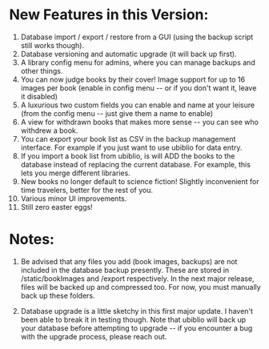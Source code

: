 # New Features in this Version:

1. Database import / export / restore from a GUI (using the backup script still works though).
2. Database versioning and automatic upgrade (it will back up first).
3. A library config menu for admins, where you can manage backups and other things.
4. You can now judge books by their cover! Image support for up to 16 images per book (enable in config menu -- or if you don't want it, leave it disabled)
5. A luxurious two custom fields you can enable and name at your leisure (from the config menu -- just give them a name to enable)
6. A view for withdrawn books that makes more sense -- you can see who withdrew a book.
7. You can export your book list as CSV in the backup management interface. For example if you just want to use ubiblio for data entry.
8. If you import a book list from ubiblio, is will ADD the books to the database instead of replacing the current database. For example, this lets you merge different libraries. 
9. New books no longer default to science fiction! Slightly inconvenient for time travelers, better for the rest of you.
10. Various minor UI improvements.
11. Still zero easter eggs!

# Notes:

1. Be advised that any files you add (book images, backups) are not included in the database backup presently. These are stored in /static/bookImages and /export respectively. In the next major release, files will be backed up and compressed too. For now, you must manually back up these folders. 

2. Database upgrade is a little sketchy in this first major update. I haven't been able to break it in testing though. Note that ubiblio will back up your database before attempting to upgrade -- if you encounter a bug with the upgrade process, please reach out. 


